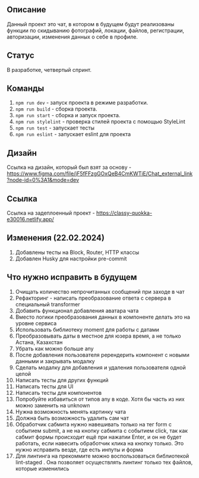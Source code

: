 ## Описание

Данный проект это чат, в котором в будущем будут реализованы функции по скидыванию фотографий, локации, файлов, регистрации, авторизации, изменения данных о себе в профиле.

## Статус

В разработке, четвертый спринт.

## Команды

1. `npm run dev` - запуск проекта в режиме разработки.
2. `npm run build` - сборка проекта.
3. `npm run start` - сборка и запуск проекта.
4. `npm run stylelint` - проверка стилей проекта с помощью StyleLint
5. `npm run test` - запускает тесты
6. `npm run eslint` - запускает eslint для проекта

## Дизайн

Ссылка на дизайн, который был взят за основу - https://www.figma.com/file/jF5fFFzgGOxQeB4CmKWTiE/Chat_external_link?node-id=0%3A1&mode=dev

## Ссылка

Ссылка на задеплоенный проект - https://classy-quokka-e30016.netlify.app/

## Изменения (22.02.2024)

1. Добавлены тесты на Block, Router, HTTP классы
2. Добавлен Husky для настройки pre-commit

## Что нужно исправить в будущем

1. Очищать количество непрочитанных сообщений при заходе в чат
2. Рефакторинг - написать преобразование ответа с сервера в специальный transformer
3. Добавить функционал добавления аватара чата
4. Вместо логики преобразования данных в компоненте делать это на уровне сервиса
5. Использовать библиотеку moment для работы с датами
6. Преобразовывать даты в местное для юзера время, а не только Астана, Казахстан
7. Убрать как можно больше any
8. После добавления пользователя ререндерить компонент с новыми данными и закрывать модалку
9. Сделать модалку для добавления и удаления пользователя одной целой
10. Написать тесты для других функций
11. Написать тесты для UI
12. Написать тесты для компонентов
13. Попробуйте избавиться от типов any в коде. Хотя бы часть из них можно заменить на unknown
14. Нужна возможность менять картинку чата
15. Должна быть возможность удалить сам чат
16. Обработчик сабмита нужно навешивать только на тег form с событием submit, а не на кнопку сабмита с событием click, так как сабмит формы происходит ещё при нажатии Enter, и он не будет работать, если навесить обработчик клика на кнопку только. Это нужно исправить везде, где есть инпуты и форма
17. Для линтинга на прекоммите можно воспользоваться библиотекой lint-staged . Она позволяет осуществлять линтинг только тех файлов, которые изменились
